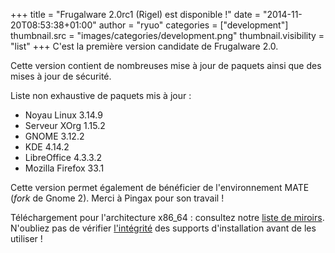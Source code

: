 +++
title = "Frugalware 2.0rc1 (Rigel) est disponible !"
date = "2014-11-20T08:53:38+01:00"
author = "ryuo"
categories = ["development"]
thumbnail.src = "images/categories/development.png"
thumbnail.visibility = "list"
+++
C'est la première version candidate de Frugalware 2.0.  
  

 Cette version contient de nombreuses mise à jour de paquets ainsi 
 que des mises à jour de sécurité.   
  

 Liste non exhaustive de paquets mis à jour : 
 * Noyau Linux 3.14.9
* Serveur XOrg 1.15.2
* GNOME 3.12.2
* KDE 4.14.2
* LibreOffice 4.3.3.2
* Mozilla Firefox 33.1


  

 Cette version permet également de bénéficier de l'environnement MATE 
 (*fork* de Gnome 2). Merci à Pingax pour son travail !  
  

 Téléchargement pour l'architecture x86\_64 : consultez notre
 [liste de miroirs](http://frugalware.org/download/frugalware-current-iso).
 N'oubliez pas de vérifier [l'intégrité](http://frugalware.org/download/frugalware-current-iso/SHA1SUMS) des supports d'installation avant de les utiliser !